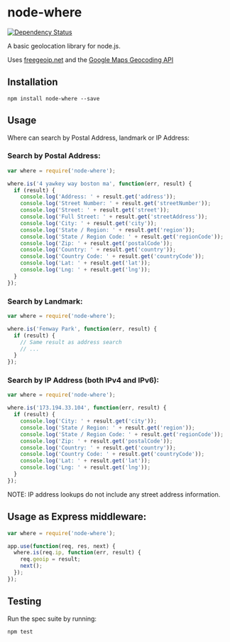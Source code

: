 # node-where

[![Dependency Status](https://david-dm.org/venables/node-where.png)](https://david-dm.org/venables/node-where)

A basic geolocation library for node.js.

Uses [freegeoip.net](http://freegeoip.net) and the [Google Maps Geocoding API](https://developers.google.com/maps/documentation/geocoding/intro)

## Installation

```
npm install node-where --save
```

## Usage

Where can search by Postal Address, landmark or IP Address:

### Search by Postal Address:

```javascript
var where = require('node-where');

where.is('4 yawkey way boston ma', function(err, result) {
  if (result) {
    console.log('Address: ' + result.get('address'));
    console.log('Street Number: ' + result.get('streetNumber'));
    console.log('Street: ' + result.get('street'));
    console.log('Full Street: ' + result.get('streetAddress'));
    console.log('City: ' + result.get('city'));
    console.log('State / Region: ' + result.get('region'));
    console.log('State / Region Code: ' + result.get('regionCode'));
    console.log('Zip: ' + result.get('postalCode'));
    console.log('Country: ' + result.get('country'));
    console.log('Country Code: ' + result.get('countryCode'));
    console.log('Lat: ' + result.get('lat'));
    console.log('Lng: ' + result.get('lng'));
  }
});
```

### Search by Landmark:

```javascript
var where = require('node-where');

where.is('Fenway Park', function(err, result) {
  if (result) {
    // Same result as address search
    // ...
  }
});
```


### Search by IP Address (both IPv4 and IPv6):

```javascript
var where = require('node-where');

where.is('173.194.33.104', function(err, result) {
  if (result) {
    console.log('City: ' + result.get('city'));
    console.log('State / Region: ' + result.get('region'));
    console.log('State / Region Code: ' + result.get('regionCode'));
    console.log('Zip: ' + result.get('postalCode'));
    console.log('Country: ' + result.get('country'));
    console.log('Country Code: ' + result.get('countryCode'));
    console.log('Lat: ' + result.get('lat'));
    console.log('Lng: ' + result.get('lng'));
  }
});
```

NOTE: IP address lookups do not include any street address information.

## Usage as Express middleware:

```javascript
var where = require('node-where');

app.use(function(req, res, next) {
  where.is(req.ip, function(err, result) {
    req.geoip = result;
    next();
  });
});
```

## Testing

Run the spec suite by running:

```
npm test
```
